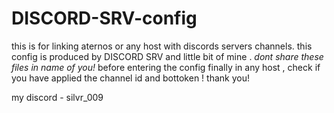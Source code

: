 # DISCORD-SRV-config
this is for linking aternos or any host with discords servers channels.
this config is produced by DISCORD SRV and little bit of mine .
*dont share these files in name of you!*
before entering the config finally in any host , check if you have applied the channel id and bottoken !
thank you!

my discord - silvr_009
